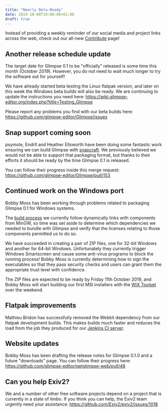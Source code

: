```yaml
---
title: "Nearly Beta-Ready"
date: 2019-10-08T19:00:00+01:00
draft: true
---
```

Instead of providing a weekly reminder of our social media and project links across the web, check out our all-new [Contribute](../../contribute/) page!

## Another release schedule update
The target date for Glimpse 0.1 to be "officially" released is some time this month (October 2019). However, you do not need to wait much longer to try the software out for yourself!

We have already started beta testing the Linux flatpak version, and later on this week the Windows beta builds will also be ready. We are continuing to update the instructions you need here: https://wiki.glimpse-editor.org/index.php?title=Testing_Glimpse

Please report any problems you find with our beta builds here: https://github.com/glimpse-editor/Glimpse/issues

## Snap support coming soon
psymole, EndrII and Heather Ellsworth have been doing some fantastic work ensuring we can build Glimpse with [snapcraft](https://snapcraft.io/). We previously believed we would not be able to support that packaging format, but thanks to their efforts it should be ready by the time Glimpse 0.1 is released.

You can follow their progress inside this merge request: https://github.com/glimpse-editor/Glimpse/pull/153

## Continued work on the Windows port
Bobby Moss has been working through problems related to packaging Glimpse 0.1 for Windows systems.

The [build process](https://wiki.glimpse-editor.org/index.php?title=Building_Glimpse/Windows) we currently follow dynamically links with components from MinGW, so time was set aside to determine which dependencies we needed to bundle with Glimpse and verify that the licenses relating to those components permitted us to do so.

We have succeeded in creating a pair of ZIP files, one for 32-bit Windows and another for 64-bit Windows. Unfortunately they currently trigger Windows Smartscreen and cause some anti-virus programs to block the running process! Bobby Moss is currently determining how to sign the executables so that they pass security checks and users can grant them the appropriate trust level with confidence.

The ZIP files are expected to be ready by Friday 11th October 2019, and Bobby Moss will start building our first MSI installers with the [WiX Toolset](https://wixtoolset.org/) over the weekend.

## Flatpak improvements
Mathieu Bridon has successfully removed the Webkit dependency from our flatpak development builds. This makes builds much faster and reduces the load from the job they produced for our [Jenkins CI server](https://jenkins.glimpse-editor.org).

## Website updates
Bobby Moss has been drafting the release notes for Glimpse 0.1.0 and a future "downloads" page. You can follow their progress here: https://github.com/glimpse-editor/getglimpse-web/pull/48

## Can you help Exiv2?
We and a number of other free software projects depend on a project that is currently in a state of limbo. If you think you can help, the Exiv2 team urgently need your assistance: https://github.com/Exiv2/exiv2/issues/1018
